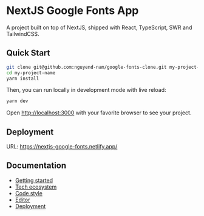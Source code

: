 # NextJS Google Fonts App

A project built on top of NextJS, shipped with React, TypeScript, SWR and TailwindCSS.

## Quick Start

```bash
git clone git@github.com:nguyend-nam/google-fonts-clone.git my-project-name
cd my-project-name
yarn install
```

Then, you can run locally in development mode with live reload:

```bash
yarn dev
```

Open [http://localhost:3000](http://localhost:3000) with your favorite browser
to see your project.

## Deployment

URL: https://nextjs-google-fonts.netlify.app/

## Documentation

- [Getting started](./docs/GETTING_STARTED.md)
- [Tech ecosystem](./docs/TECH_ECOSYSTEM.md)
- [Code style](./docs/CODE_STYLE.md)
- [Editor](./docs/EDITOR.md)
- [Deployment](./docs/DEPLOYMENT.md)
